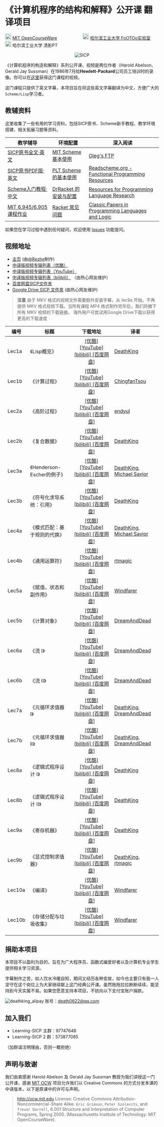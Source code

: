 # 《计算机程序的结构和解释》公开课 翻译项目

<img height="20px" src="https://user-images.githubusercontent.com/895809/47278305-6d793380-d5fa-11e8-89f2-7c8862027997.png" alt="MIT OCW"> [MIT OpenCourseWare](https://ocw.mit.edu/index.htm)　　　　　　<img height="20px" src="https://avatars2.githubusercontent.com/u/36149682?s=200&v=4" alt="HIT FoOTOo"> [哈尔滨工业大学 FoOTOo实验室](https://github.com/FoOTOo)　　　　　　<img height="20px" src="https://user-images.githubusercontent.com/895809/47278313-7cf87c80-d5fa-11e8-9ca8-0f5f19c1d31e.jpg" alt="HIT PT"> 哈尔滨工业大学 清影PT

<p align="center">
  <img src="http://groups.csail.mit.edu/mac/classes/6.001/abelson-sussman-lectures/wizard.jpg" alt="SICP"/>
</p>

《计算机程序的构造和解释》系列公开课，视频是两位作者（Harold Abelson、Gerald Jay Sussman）在1986年7月给**Hewlett-Packard**公司员工培训时的录像。你可以在[这里](https://ocw.mit.edu/courses/electrical-engineering-and-computer-science/6-001-structure-and-interpretation-of-computer-programs-spring-2005/)获得这门课程的视频。

这门课程只提供了英文字幕，本项目旨在将这些英文字幕翻译为中文，方便广大的`Scheme/Lisp`学习者。

## 教辅资料

这里收集了一些有用的学习资料，包括SICP原书、Scheme新手教程、教学环境搭建、相关拓展习题等资料。

| 教学辅导 | 环境配置 | 深入阅读 |
| ------- | ------ | ------- |
| [SICP原书全文·英文](https://mitpress.mit.edu/sites/default/files/sicp/full-text/book/book.html) |[MIT Scheme基本使用](http://www.math.pku.edu.cn/teachers/qiuzy/progtech/scheme/mit_scheme.htm)|[Oleg's FTP](http://okmij.org/ftp/) |
| [SICP原书PDF版·英文](https://github.com/sarabander/sicp-pdf) | [PLT Scheme的基本使用](http://www.math.pku.edu.cn/teachers/qiuzy/progtech/scheme/plt_scheme.htm) | [Readscheme.org - Functional Programming Resources](http://readscheme.org/) |
| [Scheme入门教程·中文](https://github.com/DeathKing/yast-cn) | [DrRacket 的安装与配置](https://zhuanlan.zhihu.com/p/37056659) | [Resources for Programming Language Research](http://www.cs.cmu.edu/afs/cs.cmu.edu/user/mleone/web/language-research.html) |
| [MIT 6.945/6.905 课程作业](http://groups.csail.mit.edu/mac/users/gjs/6.945/assignments.html) | [Racket 常见问题](https://syntacticlosure.github.io/) | [Classic Papers in Programming Languages and Logic](http://www.cs.cmu.edu/~crary/819-f09/) |

如果您在学习过程中遇到任何疑问，欢迎使用 [Issues](https://github.com/DeathKing/Learning-SICP/issues) 功能提问。

## 视频地址

+ [主页](https://learningsicp.github.io/) (由[@Rezhe](https://github.com/rezhe)制作)
+ [中译版视频专辑列表（优酷）](https://v.youku.com/v_show/id_XNTEzMDAyMTU2.html?f=18958522)
+ [中译版视频专辑列表（YouTube）](https://www.youtube.com/playlist?list=PLkEwH_Z2WOlppy8oUfrGwFVlOuKyo3RO_)
+ [中译版视频专辑列表（bilibili）](https://www.bilibili.com/video/av8515129/) （由热心网友维护）
+ [百度网盘SICP文件夹](https://pan.baidu.com/s/1o78bsYA)
+ [Google Drive SICP 文件夹](https://drive.google.com/drive/folders/12yryTD9HPpa5zjIpTmYawl6-8VrISxIE?usp=sharing) (由热心网友维护)

> **注意**
> 由于 MKV 格式的视频文件需要额外安装字幕，从 lec9a 开始，不再提供 MKV 格式视频下载。当所有课程 MP4 格式制作完毕后，我们将撤下所有 MKV 视频的下载链接。
> 海外用户可尝试用Google Drive下载以获得更高的下载速度

| 编号 | 标题 | 下载地址 | 译者 |
| ---- | ---- |:-----------------------:| ---- |
| Lec1a | 《Lisp概览》 | [ [优酷] ](https://v.youku.com/v_show/id_XNTEzMDAyMTU2.html) [ [YouTube] ](https://youtu.be/IcZSFewqr9k) [ [bilibili] ](https://www.bilibili.com/video/av8515129/index_1.html) [ [百度网盘] ](https://pan.baidu.com/s/109WuY4ONSZddFXyE2hQGwg) | [DeathKing](https://github.com/DeathKing) |
| Lec1b | 《计算过程》 | [ [优酷] ](https://v.youku.com/v_show/id_XNTMxODY1NTg4.html) [ [YouTube] ](https://youtu.be/WuK9NmA3aq0) [ [bilibili] ](https://www.bilibili.com/video/av8515129/index_2.html) [ [百度网盘] ](https://pan.baidu.com/s/1C3muRwhMdK8yioHWw5P-1Q) | [ChingfanTsou](https://github.com/ChingfanTsou) |
| Lec2a | 《高阶过程》 | [ [优酷] ](https://v.youku.com/v_show/id_XNzAzNjI1NjU2.html) [ [YouTube] ](https://youtu.be/mrgcGvOI1bs) [ [bilibili] ](https://www.bilibili.com/video/av8515129/index_3.html) [ [百度网盘] ](https://pan.baidu.com/s/1MHiHVHfwq6x8rylBVDGV0A) | [endyul](https://github.com/endyul) |
| Lec2b | 《复合数据》 | [ [优酷] ](https://v.youku.com/v_show/id_XNzAzNjg4Mjk2.html) [ [YouTube] ](https://youtu.be/ufTdeiz9dMw) [ [bilibili] ](https://www.bilibili.com/video/av8515129/index_4.html) [ [百度网盘] ](https://pan.baidu.com/s/1DfX7DJ_pMd7AtMlJwqyoRg) | [DeathKing](https://github.com/DeathKing) |
| Lec3a | 《Henderson-Escher的例子》 | [ [优酷] ](https://v.youku.com/v_show/id_XODk4NjUwODMy.html) [ [YouTube] ](https://youtu.be/YCR03O5EUdI) [ [bilibili] ](https://www.bilibili.com/video/av8515129/index_5.html) [ [百度网盘] ](https://pan.baidu.com/s/1bOJvDO) | [DeathKing](https://github.com/DeathKing), [Michael Savior](https://github.com/mut0u) |
| Lec3b | 《符号化求导系统：引用》 | [ [优酷] ](https://v.youku.com/v_show/id_XODk4NjUwODA0.html) [ [YouTube] ](https://youtu.be/cgGbiMptQM0) [ [bilibili] ](https://www.bilibili.com/video/av8515129/index_6.html) [ [百度网盘] ](https://pan.baidu.com/s/1mhS2EV2) | [DeathKing](https://github.com/DeathKing) |
| Lec4a | 《模式匹配：基于规则的代换》 | [ [优酷] ](https://v.youku.com/v_show/id_XMTM4NTY5NzE3Ng.html) [ [YouTube] ](https://youtu.be/zSxepaPtNQY) [ [bilibili] ](https://www.bilibili.com/video/av8515129/index_7.html) [ [百度网盘] ](https://pan.baidu.com/s/1U9E33yRr5mIqrdTOjnJeGA) | [DeathKing](https://github.com/DeathKing), [Michael Savior](https://github.com/mut0u) |
| Lec4b | 《通用运算符》 | [ [优酷] ](https://v.youku.com/v_show/id_XMTQ3NDEwODUyNA==.html) [ [YouTube] ](https://youtu.be/RlfZridRcw0) [ [bilibili] ](https://www.bilibili.com/video/av8515129/index_8.html) [ [百度网盘] ](https://pan.baidu.com/s/1vAv8Hi46f9ku2y7LHPpzzw) | [rtmagic](https://github.com/rtmagic) |
| Lec5a | 《赋值，状态和副作用》 | [ [优酷] ](https://v.youku.com/v_show/id_XMTczMjIxNTM2NA==.html) [ [YouTube] ](https://youtu.be/ozss6dvq7ZU) [ [bilibili] ](https://www.bilibili.com/video/av8515129/index_9.html) [ [百度网盘] ](https://pan.baidu.com/s/1boWiMWB) | [Windfarer](https://github.com/Windfarer) |
| Lec5b | 《计算对象》 | [ [优酷] ](https://v.youku.com/v_show/id_XMjY0NzE3NzQ2MA==.html) [ [YouTube] ](https://youtu.be/2Iz7agtk614) [ [bilibili] ](https://www.bilibili.com/video/av8515129/index_10.html) [ [百度网盘] ](https://pan.baidu.com/s/1c1FRLIg) | [DreamAndDead](https://github.com/DreamAndDead) |
| Lec6a | 《流 I》 | [ [优酷] ](https://v.youku.com/v_show/id_XMjg4NTkwNzU3Ng==.html) [ [YouTube] ](https://youtu.be/z7jvvATswFE) [ [bilibili] ](https://www.bilibili.com/video/av8515129/index_11.html) [ [百度网盘] ](https://pan.baidu.com/s/1pLlvcLH) | [DreamAndDead](https://github.com/DreamAndDead) |
| Lec6b | 《流 II》 | [ [优酷] ](https://v.youku.com/v_show/id_XMzAyMjI0MjAzNg==.html) [ [YouTube] ](https://youtu.be/0lQ6fThLhYw) [ [bilibili] ](https://www.bilibili.com/video/av8515129/index_12.html) [ [百度网盘] ](https://pan.baidu.com/s/1b3kbWq) | [DreamAndDead](https://github.com/DreamAndDead) |
| Lec7a | 《元循环求值器 I》 | [ [优酷] ](https://v.youku.com/v_show/id_XMzAzODg2ODczNg==.html) [ [YouTube] ](https://youtu.be/RXUqgWJES0w) [ [bilibili] ](https://www.bilibili.com/video/av8515129/index_13.html) [ [百度网盘] ](https://pan.baidu.com/s/1kV1M0ab) | [DeathKing](https://github.com/DeathKing), [DreamAndDead](https://github.com/DreamAndDead) |
| Lec7b | 《元循环求值器 II》 | [ [优酷] ](https://v.youku.com/v_show/id_XMzA2NDQ5MjkxMg==.html) [ [YouTube] ](https://youtu.be/HNaAEv8Xjx8) [ [bilibili] ](https://www.bilibili.com/video/av8515129/index_14.html) [ [百度网盘] ](https://pan.baidu.com/s/1qYBgrIO) | [DeathKing](https://github.com/DeathKing), [DreamAndDead](https://github.com/DreamAndDead) |
| Lec8a | 《逻辑式程序设计 I》 | [ [优酷] ](https://v.youku.com/v_show/id_XMzIyODg0NTEwNA==.html) [ [YouTube] ](https://youtu.be/VNH95lmCHdE) [ [bilibili] ](https://www.bilibili.com/video/av8515129/index_15.html) [ [百度网盘] ](https://pan.baidu.com/s/1dFlOqrB) | [DeathKing](https://github.com/DeathKing) |
| Lec8b | 《逻辑式程序设计 II》 | [ [优酷] ](https://v.youku.com/v_show/id_XMzQ4MDA1OTE3Mg==.html) [ [YouTube] ](https://youtu.be/mcik1gEEyqA) [ [bilibili] ](https://www.bilibili.com/video/av8515129/index_16.html) [ [百度网盘] ](https://pan.baidu.com/s/1MN5ZDrnnKeE0XeMqAY6x0Q) | [DeathKing](https://github.com/DeathKing) |
| Lec9a | 《寄存机器》 | [ [优酷] ](https://v.youku.com/v_show/id_XMzU3MzA5Mzg0OA==.html) [ [YouTube] ](https://youtu.be/oR2PwG0xh_g) [ [bilibili] ](https://www.bilibili.com/video/av8515129/index_17.html) [ [百度网盘] ](https://pan.baidu.com/s/1AFM6__x4oGq3XtI_fa3ZGQ) | [DeathKing](https://github.com/DeathKing) |
| Lec9b | 《显式控制求值器》 | [ [优酷] ](https://v.youku.com/v_show/id_XMzcxMDAzMTA1Mg==.html) [ [YouTube] ](https://youtu.be/mrRcB4uY75M) [ [bilibili] ](https://www.bilibili.com/video/av8515129/index_18.html) [ [百度网盘] ](https://pan.baidu.com/s/1bHhuJdEQyE9Fyw06Y6tOZw) | [DeathKing](https://github.com/DeathKing), [rtmagic](https://github.com/rtmagic) |
| Lec10a | 《编译》 | [ [优酷] ](https://v.youku.com/v_show/id_XMzYyNTcxNDYwOA==.html) [ [YouTube] ](https://youtu.be/vBEkYVrtfBE) [ [bilibili] ](https://www.bilibili.com/video/av8515129/index_19.html) [ [百度网盘] ](https://pan.baidu.com/s/1IWkeR7gM5jiVFPMVhdZ4fg) | [Windfarer](https://github.com/Windfarer) |
| Lec10b | 《存储分配与垃圾收集》 | [ [优酷] ](https://v.youku.com/v_show/id_XMzc3NjI4MzQ4NA==.html) [ [YouTube] ](https://youtu.be/HNjPAzmSho8) [ [bilibili] ](https://www.bilibili.com/video/av8515129/index_20.html) [ [百度网盘] ](https://pan.baidu.com/s/1LKoXNWFD9lFclgNKeCBxsg) | [Windfarer](https://github.com/Windfarer) |

## 捐助本项目

本项目不以盈利为目的，旨在为广大程序员、函数式编爱好者以及计算机专业学生提供相关学习资源。

字幕制作之苦，如人饮水冷暖自知，期间又经历各种变故，如今也主要只有我一人坚守在这个岗位上为大家继续献上这门经典公开课。虽然拖拖拉拉断断续续，能坚持到今天实属不易。如果您愿意支持本项目，不妨向以下支付宝账户捐款。

![deathking_alipay](https://cloud.githubusercontent.com/assets/895809/6343830/b3840a8c-bc2a-11e4-931e-dbed22ffca99.png)
账号：death0622@qq.com

## 加入我们

+ Learning-SICP 主群：97747648
+ Learning-SICP 2 群：573877085

（加群请注明理由，否则一概拒绝）

## 声明与致谢

我们由衷感谢 Harold Abelson 及 Gerald Jay Sussman 教授为我们讲授这一门公开课，感谢 [MIT OCW](http://ocw.mit.edu ) 项目允许我们以 Creative Commons 的方式分发本课的中译版本，以下是原课中的许可与声明。

> http://ocw.mit.edu
> License: Creative Commons Attribution-Noncommercial-Share Alike.
> `Eric Grimson`, `Peter Szolovits`, and `Trevor Darrell`,
> 6.001 Structure and Interpretation of Computer Programs, Spring 2005.
> (Massachusetts Institute of Technology: MIT OpenCourseWare).
